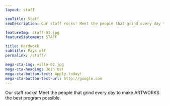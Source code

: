 ```yaml
---
layout: staff

seoTitle: Staff
seoDescription: Our staff rocks! Meet the people that grind every day to make ARTWORKS the best program possible.

featureImg: staff-01.jpg
featureStatement: STAFF

title: Hardwork
subtitle: Pays off
permalink: /staff/

mega-cta-img: ville-02.jpg
mega-cta-heading: Join us!
mega-cta-button-text: Apply today!
mega-cta-button-text-url: http://google.com
---
```


Our staff rocks! Meet the people that grind every day to make ARTWORKS the best program possible.
